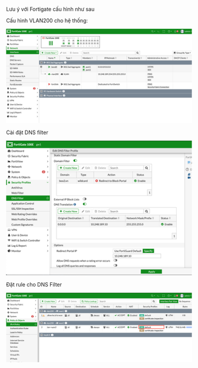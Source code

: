 Lưu ý với Fortigate cấu hình như sau

Cấu hình VLAN200 cho hệ thống:

![for1.png](docimg01/for1.png)


Cài đặt DNS filter


![for2.png](docimg01/for2.png)

Đặt rule cho DNS Filter

![for3.png](docimg01/for3.png)